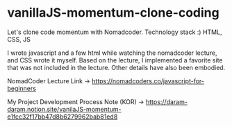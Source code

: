 # vanillaJS-momentum-clone-coding
Let's clone code momentum with Nomadcoder. Technology stack :) HTML, CSS, JS

I wrote javascript and a few html while watching the nomadcoder lecture, and CSS wrote it myself. 
Based on the lecture, I implemented a favorite site that was not included in the lecture. 
Other details have also been embodied.

NomadCoder Lecture Link -> https://nomadcoders.co/javascript-for-beginners

My Project Development Process Note (KOR) -> https://daram-daram.notion.site/vanilaJS-momentum-e1fcc32f17bb47d8b6279962bab81ed8
